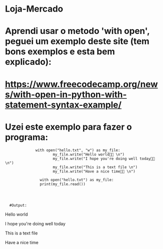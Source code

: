 # Loja-Mercado
# Aprendi usar o metodo 'with open', peguei um exemplo deste site (tem bons exemplos e esta bem explicado):
# https://www.freecodecamp.org/news/with-open-in-python-with-statement-syntax-example/
# Uzei este exemplo para fazer o programa:
                  with open("hello.txt", "w") as my_file:
                          my_file.write("Hello world👍🏻 \n")
                          my_file.write("I hope you're doing well today👍🏻 \n")
                          my_file.write("This is a text file \n")
                          my_file.write("Have a nice time👍🏻 \n")

                    with open("hello.txt") as my_file:
                    print(my_file.read())

   
   
   
      #Output: 
   
   Hello world 
   
   I hope you're doing well today
   
   This is a text file
   
   Have a nice time
